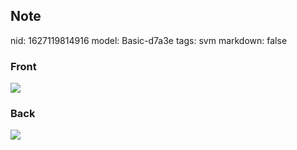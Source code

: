 ## Note
nid: 1627119814916
model: Basic-d7a3e
tags: svm
markdown: false

### Front
<img src="paste-e49074824fab4944e51ba7df874af68732ddc21e.jpg">

### Back
<img src="paste-748d986688bef38cea396d6476f8420691632c6f.jpg">
